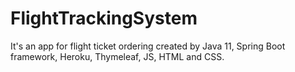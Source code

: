 # FlightTrackingSystem
It's an app for flight ticket ordering created by Java 11, Spring Boot framework, Heroku, Thymeleaf, JS, HTML and CSS.
